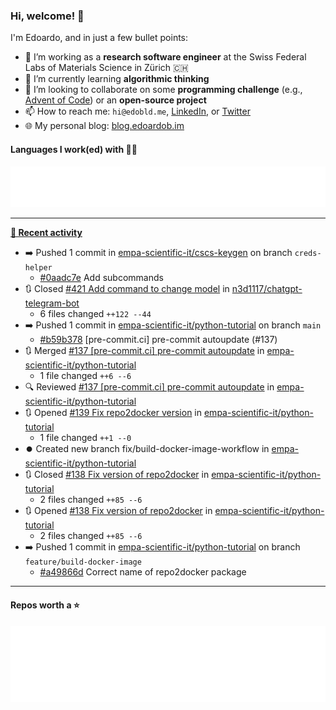 ### Hi, welcome! 👋 

I'm Edoardo, and in just a few bullet points:

- 🔭 I’m working as a **research software engineer** at the Swiss Federal Labs of Materials Science in Zürich 🇨🇭
- 🌱 I’m currently learning **algorithmic thinking**
- 👯 I’m looking to collaborate on some **programming challenge** (e.g., [Advent of Code](https://github.com/edoardob90/aoc2022)) or an **open-source project**
- 📫 How to reach me: `hi@edobld.me`, [LinkedIn](https://linkedin.com/in/edobld), or [Twitter](https://twitter.com/edobld)
- 🌐 My personal blog: [blog.edoardob.im](https://blog.edoardob.im)

#### Languages I work(ed) with 👨‍💻

<img src="https://github.com/edoardob90/edoardob90/blob/main/.cache/languages.svg">

---

**[📰 Recent activity](https://github.com/edoardob90)**
* ➡️ Pushed 1 commit in [empa-scientific-it/cscs-keygen](https://github.com/empa-scientific-it/cscs-keygen) on branch `creds-helper`
  * [#0aadc7e](https://github.com/empa-scientific-it/cscs-keygen/commit/0aadc7e) Add subcommands
* 🔃 Closed [#421 Add command to change model](https://github.com/n3d1117/chatgpt-telegram-bot/pull/421) in [n3d1117/chatgpt-telegram-bot](https://github.com/n3d1117/chatgpt-telegram-bot)
  * 6 files changed `++122 --44`
* ➡️ Pushed 1 commit in [empa-scientific-it/python-tutorial](https://github.com/empa-scientific-it/python-tutorial) on branch `main`
  * [#b59b378](https://github.com/empa-scientific-it/python-tutorial/commit/b59b378) [pre-commit.ci] pre-commit autoupdate (#137)
* 🔃 Merged [#137 [pre-commit.ci] pre-commit autoupdate](https://github.com/empa-scientific-it/python-tutorial/pull/137) in [empa-scientific-it/python-tutorial](https://github.com/empa-scientific-it/python-tutorial)
  * 1 file changed `++6 --6`
* 🔍 Reviewed [#137 [pre-commit.ci] pre-commit autoupdate](https://github.com/empa-scientific-it/python-tutorial/pull/137) in [empa-scientific-it/python-tutorial](https://github.com/empa-scientific-it/python-tutorial)
* 🔃 Opened [#139 Fix repo2docker version](https://github.com/empa-scientific-it/python-tutorial/pull/139) in [empa-scientific-it/python-tutorial](https://github.com/empa-scientific-it/python-tutorial)
  * 1 file changed `++1 --0`
* ⏺️ Created new branch fix/build-docker-image-workflow in [empa-scientific-it/python-tutorial](https://github.com/empa-scientific-it/python-tutorial)
* 🔃 Closed [#138 Fix version of repo2docker](https://github.com/empa-scientific-it/python-tutorial/pull/138) in [empa-scientific-it/python-tutorial](https://github.com/empa-scientific-it/python-tutorial)
  * 2 files changed `++85 --6`
* 🔃 Opened [#138 Fix version of repo2docker](https://github.com/empa-scientific-it/python-tutorial/pull/138) in [empa-scientific-it/python-tutorial](https://github.com/empa-scientific-it/python-tutorial)
  * 2 files changed `++85 --6`
* ➡️ Pushed 1 commit in [empa-scientific-it/python-tutorial](https://github.com/empa-scientific-it/python-tutorial) on branch `feature/build-docker-image`
  * [#a49866d](https://github.com/empa-scientific-it/python-tutorial/commit/a49866d) Correct name of repo2docker package


---

#### Repos worth a ⭐

<img src="https://github.com/edoardob90/edoardob90/blob/main/.cache/stars.svg">

<!--
- ⚡ Fun fact: ...
- 🤔 I’m looking for help with ...
- 💬 Ask me about ...
-->

